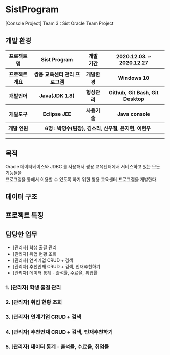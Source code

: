 # SistProgram
 [Console Project] Team 3 : Sist Oracle Team Project

## 개발 환경

<table>
    <tr>
        <th>프로젝트명</th>
        <th>Sist Program</th>
        <th>개발 기간</th>
        <th>2020.12.03. ~ 2020.12.27</th>
    </tr>
    <tr>
        <th>프로젝트 개요</th>
        <th>쌍용 교육센터 관리 프로그램</th>
        <th>개발환경</th>
        <th>Windows 10</th>
    </tr>
    <tr>
        <th>개발언어</th>
        <th>Java(JDK 1.8)</th>
        <th>형상관리</th>
        <th>Github, Git Bash, Git Desktop</th>
    </tr>
    <tr>
        <th>개발도구</th>
        <th>Eclipse JEE</th>
        <th>사용기술</th>
        <th>Java console</th>
    </tr>
     <tr>
        <th>개발 인원</th>
        <th colspan="3">6명 : 박영수(팀장), 김소리, 신우철, 윤지현, 이현우 </th>
    </tr>
</table>

<hr>


## 목적
Oracle 데이터베이스와 JDBC 를 사용해서 쌍용 교육센터에서 서비스하고 있는 모든 기능들을  
프로그램을 통해서 이용할 수 있도록 하기 위한 쌍용 교육센터 프로그램을 개발한다

## 데이터 구조 


## 프로젝트 특징



## 담당한 업무
- [관리자] 학생 출결 관리
- [관리자] 취업 현황 조회
- [관리자] 연계기업 CRUD + 검색
- [관리자] 추천인재 CRUD + 검색, 인재추천하기
- [관리자] 데이터 통계 - 출석률, 수료율, 취업률


### 1. [관리자] 학생 출결 관리
### 2. [관리자] 취업 현황 조회
### 3. [관리자] 연계기업 CRUD + 검색
### 4. [관리자] 추천인재 CRUD + 검색, 인재추천하기
### 5. [관리자] 데이터 통계 - 출석률, 수료율, 취업률





